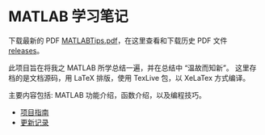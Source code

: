 # MATLAB 学习笔记

下载最新的 PDF [MATLABTips.pdf](https://github.com/HereChen/The-Way-MATLAB-Learning/releases/latest/download/MATLABTips.pdf)，在这里查看和下载历史 PDF 文件 [releases](https://github.com/HereChen/The-Way-MATLAB-Learning/releases/)。

此项目旨在将我之 MATLAB 所学总结一遍，并在总结中 “温故而知新”。
这里存档的是文档源码，用 LaTeX 排版，使用 TexLive 包，以 XeLaTex 方式编译。

主要内容包括: MATLAB 功能介绍，函数介绍，以及编程技巧。

- [项目指南](./docs/README.md)
- [更新记录](./docs/UPDATE.md)
